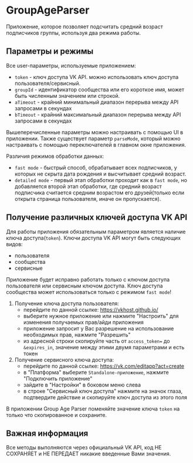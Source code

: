 # GroupAgeParser
Приложение, которое позволяет подсчитать средний возраст подписчиков группы, используя два режима работы.

## Параметры и режимы
Все user-параметры, используемые приложением:
  - ``token`` - ключ доступа VK API. можно использовать ключ доступа пользователя/сервисный.
  - ``groupId`` - идентификатор сообщества или его короткое имя, может быть численным значением или строкой.
  - ``aTimeout`` - крайний минимальный диапазон перерыва между API запросами в секундах
  - ``bTimeout`` - крайний максимальный диапазон перерыва между API запросами в секундах

Вышеперечисленные параметры можно настраивать с помощью UI в приложении.
Также существует параметр ``parseMode``, который можно настраивать с помощью переключателей в главном окне приложения.

Различия режимов обработки данных:
  - ``fast mode`` - быстрый способ, обрабатывает всех подписчиков, у которых не скрыта дата рождения и высчитывает средний возраст.
  - ``detailed mode`` - первый этап обработки проходит как в ``fast mode``, но добавляется второй этап обработки, где средний возраст подписчика считается средним возрастом его друзей(только если открыта страница пользователя, иначе он пропускается).

## Получение различных ключей доступа VK API
Для работы приложения обязательным параметром является наличие ключа доступа(``token``).
Ключи доступа VK API могут быть следующих видов:
  - пользователя
  - сообщества
  - сервисные

Приложение будет исправно работать только с ключом доступа пользователя или сервисным ключом доступа.
Ключ доступа сообщества может использоваться только с режимом ``fast mode``!
1. Получение ключа доступа пользователя:
    - перейдите по данной ссылке: https://vkhost.github.io/
    - выберите нужное приложение или нажмите "Настроить" для изменения получаемых прав/айди приложения
    - приложение запросит у Вас разрешение на использование необходимых прав, нажмите "Разрешить"
    - из адресной строки скопируйте часть от ``access_token=`` до ``&expires_in``, значение между этими двумя параметрами и есть токен
2. Получение сервисного ключа доступа:
    - перейдите по данной ссылке: https://vk.com/editapp?act=create
    - в "Платформа" выберите ``Standalone-приложение``, нажмите "Подключить приложение"
    - зайдите в "Настройки" в боковом меню слева
    - в строке "Сервисный ключ доступа" нажмите на значок глаза, подтвердите действие и скопируйте ключ доступа из этого поля

В приложении Group Age Parser поменяйте значение ключа ``token`` на только что скопированное и сохраните.


## Важная информация
Все методы выполняются через официальный VK API, код НЕ СОХРАНЯЕТ и НЕ ПЕРЕДАЕТ никакие введенные Вами значения.
